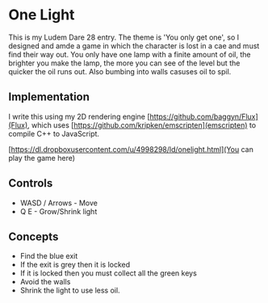 # One Light
This is my Ludem Dare 28 entry. The theme is 'You only get one', so I designed and amde a game in which the character is lost in a cae and must find their way out. You only have one lamp with a finite amount of oil, the brighter you make the lamp, the more you can see of the level but the quicker the oil runs out. Also bumbing into walls casuses oil to spil.

## Implementation

I write this using my 2D rendering engine [https://github.com/baggyn/Flux](Flux), which uses [https://github.com/kripken/emscripten](emscripten) to compile C++ to JavaScript.

[https://dl.dropboxusercontent.com/u/4998298/ld/onelight.html](You can play the game here)

## Controls

* WASD / Arrows - Move
* Q E - Grow/Shrink light

## Concepts

* Find the blue exit
* If the exit is grey then it is locked
* If it is locked then you must collect all the green keys
* Avoid the walls
* Shrink the light to use less oil.

